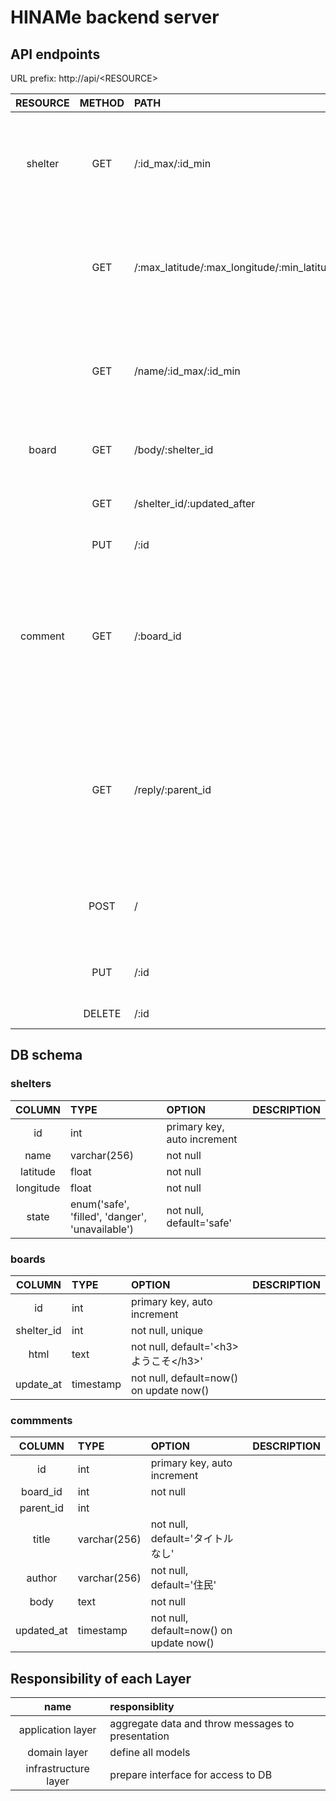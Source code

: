 # HINAMe backend server  

## API endpoints  

URL prefix: http://api/\<RESOURCE\>

| RESOURCE | METHOD |PATH| ARGUMENTS | RESPONSE | DESCRIPTION |
|:--------:|:------:|:---|:----------|:---------|:------------|
|shelter  | GET    |/:id_max/:id_min   |  | [{id: int, name: string, latitude: float, longitude: float, state: string}] | get shelter's list by id |
|         | GET    |/:max_latitude/:max_longitude/:min_latitude/:min_longitude | | [{id: int, name: string, latitude: float, longitude: float, state: string}] | get shelter's list aroud user's geolocation |
|         | GET    |/name/:id_max/:id_min | | [{id: int, name: string, latitude: float, longitude: float, state: string}] | get shelter's name list from id list |
|board    | GET    |/body/:shelter_id   |  | html | get board information (HTML template) |
|         | GET    |/shelter_id/:updated_after   |  | [{id: int, shelter_id: int}] | get board list which recently updated |
|         | PUT    |/:id   | html | html | Update board html |
|comment  | GET    |/:board_id   |  | [{id: int, parent_id: int (nullable), title: string, body: string, author: string, updated_at: timestamp }] | get list of comments which specified by shelter_id |
|         | GET    |/reply/:parent_id |  | [{id: int, parent_id: int (nullable), title: string, body: string, author: string, updated_at: timestamp }] | get list of comments which specified by shelter_id |
|         | POST   |/   | {parent_id: int or null, title: string, body: string, author: string} |  | upload comment for specified board or comment |
|         | PUT    |/:id   | {title: string, body: string, author: string} |  | update a specified comment |
|         | DELETE |/:id   |  |  | delete a comment |

## DB schema  

### shelters

| COLUMN | TYPE | OPTION | DESCRIPTION |
|:------:|:-----|:-------|:------------|
| id     | int  | primary key, auto increment ||
| name   | varchar(256) | not null ||
| latitude   | float | not null ||
| longitude  | float | not null ||
| state  | enum('safe', 'filled', 'danger', 'unavailable') | not null, default='safe' ||

### boards
| COLUMN | TYPE | OPTION | DESCRIPTION |
|:------:|:-----|:-------|:------------|
| id     | int  | primary key, auto increment ||
| shelter_id  | int | not null, unique ||
| html   | text | not null, default='\<h3\>ようこそ\</h3\>' ||
| update_at  | timestamp | not null, default=now() on update now() ||

### commments
| COLUMN | TYPE | OPTION | DESCRIPTION |
|:------:|:-----|:-------|:------------|
| id     | int  | primary key, auto increment ||
| board_id  | int | not null ||
| parent_id  | int | ||
| title  | varchar(256) | not null,  default='タイトルなし' ||
| author | varchar(256) | not null,  default='住民' ||
| body   | text | not null ||
| updated_at   | timestamp | not null, default=now() on update now() ||

## Responsibility of each Layer  

| name | responsiblity |
|:------:|:-----|
| application layer | aggregate data and throw messages to presentation |
| domain layer | define all models |
| infrastructure layer | prepare interface for access to DB |

